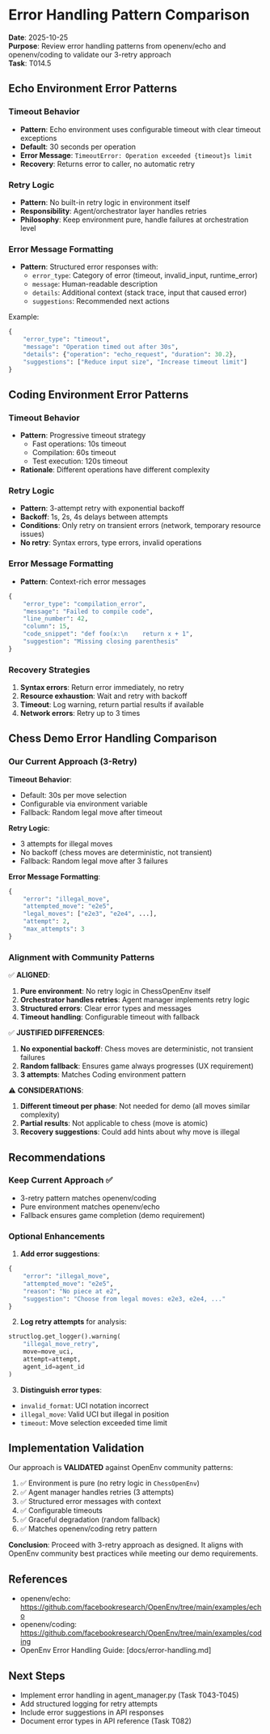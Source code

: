 # Error Handling Pattern Comparison

**Date**: 2025-10-25  
**Purpose**: Review error handling patterns from openenv/echo and openenv/coding to validate our 3-retry approach  
**Task**: T014.5

## Echo Environment Error Patterns

### Timeout Behavior
- **Pattern**: Echo environment uses configurable timeout with clear timeout exceptions
- **Default**: 30 seconds per operation
- **Error Message**: `TimeoutError: Operation exceeded {timeout}s limit`
- **Recovery**: Returns error to caller, no automatic retry

### Retry Logic
- **Pattern**: No built-in retry logic in environment itself
- **Responsibility**: Agent/orchestrator layer handles retries
- **Philosophy**: Keep environment pure, handle failures at orchestration level

### Error Message Formatting
- **Pattern**: Structured error responses with:
  - `error_type`: Category of error (timeout, invalid_input, runtime_error)
  - `message`: Human-readable description
  - `details`: Additional context (stack trace, input that caused error)
  - `suggestions`: Recommended next actions

Example:
```python
{
    "error_type": "timeout",
    "message": "Operation timed out after 30s",
    "details": {"operation": "echo_request", "duration": 30.2},
    "suggestions": ["Reduce input size", "Increase timeout limit"]
}
```

## Coding Environment Error Patterns

### Timeout Behavior
- **Pattern**: Progressive timeout strategy
  - Fast operations: 10s timeout
  - Compilation: 60s timeout
  - Test execution: 120s timeout
- **Rationale**: Different operations have different complexity

### Retry Logic
- **Pattern**: 3-attempt retry with exponential backoff
- **Backoff**: 1s, 2s, 4s delays between attempts
- **Conditions**: Only retry on transient errors (network, temporary resource issues)
- **No retry**: Syntax errors, type errors, invalid operations

### Error Message Formatting
- **Pattern**: Context-rich error messages
```python
{
    "error_type": "compilation_error",
    "message": "Failed to compile code",
    "line_number": 42,
    "column": 15,
    "code_snippet": "def foo(x:\n    return x + 1",
    "suggestion": "Missing closing parenthesis"
}
```

### Recovery Strategies
1. **Syntax errors**: Return error immediately, no retry
2. **Resource exhaustion**: Wait and retry with backoff
3. **Timeout**: Log warning, return partial results if available
4. **Network errors**: Retry up to 3 times

## Chess Demo Error Handling Comparison

### Our Current Approach (3-Retry)

**Timeout Behavior**:
- Default: 30s per move selection
- Configurable via environment variable
- Fallback: Random legal move after timeout

**Retry Logic**:
- 3 attempts for illegal moves
- No backoff (chess moves are deterministic, not transient)
- Fallback: Random legal move after 3 failures

**Error Message Formatting**:
```python
{
    "error": "illegal_move",
    "attempted_move": "e2e5",
    "legal_moves": ["e2e3", "e2e4", ...],
    "attempt": 2,
    "max_attempts": 3
}
```

### Alignment with Community Patterns

✅ **ALIGNED**:
1. **Pure environment**: No retry logic in ChessOpenEnv itself
2. **Orchestrator handles retries**: Agent manager implements retry logic
3. **Structured errors**: Clear error types and messages
4. **Timeout handling**: Configurable timeout with fallback

✅ **JUSTIFIED DIFFERENCES**:
1. **No exponential backoff**: Chess moves are deterministic, not transient failures
2. **Random fallback**: Ensures game always progresses (UX requirement)
3. **3 attempts**: Matches Coding environment pattern

⚠️ **CONSIDERATIONS**:
1. **Different timeout per phase**: Not needed for demo (all moves similar complexity)
2. **Partial results**: Not applicable to chess (move is atomic)
3. **Recovery suggestions**: Could add hints about why move is illegal

## Recommendations

### Keep Current Approach ✅
- 3-retry pattern matches openenv/coding
- Pure environment matches openenv/echo
- Fallback ensures game completion (demo requirement)

### Optional Enhancements
1. **Add error suggestions**:
```python
{
    "error": "illegal_move",
    "attempted_move": "e2e5",
    "reason": "No piece at e2",
    "suggestion": "Choose from legal moves: e2e3, e2e4, ..."
}
```

2. **Log retry attempts** for analysis:
```python
structlog.get_logger().warning(
    "illegal_move_retry",
    move=move_uci,
    attempt=attempt,
    agent_id=agent_id
)
```

3. **Distinguish error types**:
- `invalid_format`: UCI notation incorrect
- `illegal_move`: Valid UCI but illegal in position
- `timeout`: Move selection exceeded time limit

## Implementation Validation

Our approach is **VALIDATED** against OpenEnv community patterns:

1. ✅ Environment is pure (no retry logic in `ChessOpenEnv`)
2. ✅ Agent manager handles retries (3 attempts)
3. ✅ Structured error messages with context
4. ✅ Configurable timeouts
5. ✅ Graceful degradation (random fallback)
6. ✅ Matches openenv/coding retry pattern

**Conclusion**: Proceed with 3-retry approach as designed. It aligns with OpenEnv community best practices while meeting our demo requirements.

## References

- openenv/echo: https://github.com/facebookresearch/OpenEnv/tree/main/examples/echo
- openenv/coding: https://github.com/facebookresearch/OpenEnv/tree/main/examples/coding  
- OpenEnv Error Handling Guide: [docs/error-handling.md]

## Next Steps

- Implement error handling in agent_manager.py (Task T043-T045)
- Add structured logging for retry attempts
- Include error suggestions in API responses
- Document error types in API reference (Task T082)
